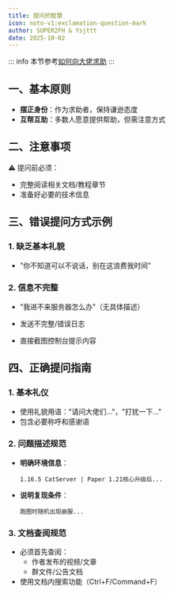 ```yaml
---
title: 提问的智慧
icon: noto-v1:exclamation-question-mark
author: SUPER2FH & Ysjttt
date: 2025-10-02
---
```




::: info 本节参考[如何向大佬求助](https://nitwikit.8aka.org/start/ask-for-help)
:::



## **一、基本原则**

- **摆正身份**：作为求助者，保持谦逊态度
- **互帮互助**：多数人愿意提供帮助，但需注意方式

## **二、注意事项**
⚠️ 提问前必须：
- 完整阅读相关文档/教程章节
- 准备好必要的技术信息

## **三、错误提问方式示例**

### **1. 缺乏基本礼貌**
- "你不知道可以不说话，别在这浪费我时间"

### **2. 信息不完整**
- "我进不来服务器怎么办"（无具体描述）

- 发送不完整/错误日志
- 直接截图控制台提示内容

## **四、正确提问指南**

### **1. 基本礼仪**
- 使用礼貌用语："请问大佬们..."，"打扰一下..."
- 包含必要称呼和感谢语

### **2. 问题描述规范**
- **明确环境信息**：
  ```示例
  1.16.5 CatServer | Paper 1.21核心升级后...
  ```
- **说明复现条件**：
  ```示例
  跑图时随机出现崩服...
  ```

### **3. 文档查阅规范**
- 必须首先查阅：
    - 作者发布的视频/文章
    - 群文件/公告文档
- 使用文档内搜索功能（Ctrl+F/Command+F）

